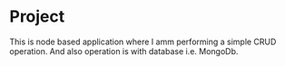 # Project
This is node based application where I amm performing a simple CRUD operation.
And also operation is with database i.e. MongoDb.
